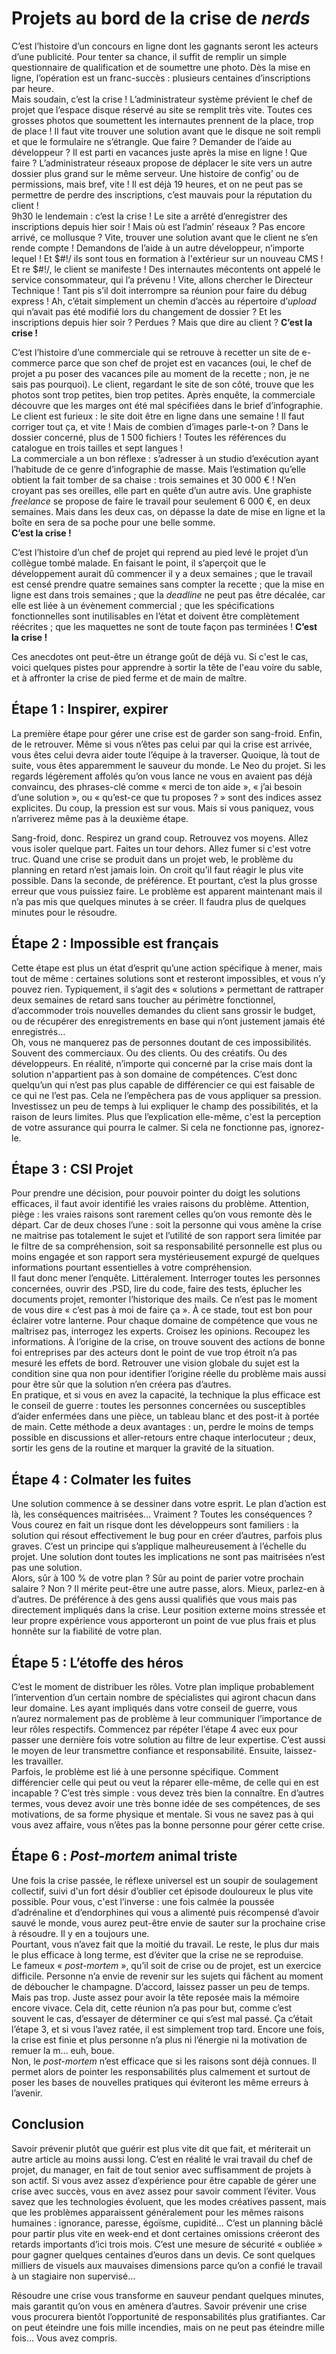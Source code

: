 # Projets au bord de la crise de *nerds*

C’est l’histoire d’un concours en ligne dont les gagnants seront les acteurs d’une publicité. Pour tenter sa chance, il suffit de remplir un simple questionnaire de qualification et de soumettre une photo. Dès la mise en ligne, l’opération est un franc-succès : plusieurs centaines d’inscriptions par heure.  
Mais soudain, c’est la crise ! L’administrateur système prévient le chef de projet que l’espace disque réservé au site se remplit très vite. Toutes ces grosses photos que soumettent les internautes prennent de la place, trop de place ! Il faut vite trouver une solution avant que le disque ne soit rempli et que le formulaire ne s’étrangle. Que faire ? Demander de l’aide au développeur ? Il est parti en vacances juste après la mise en ligne ! Que faire ? L’administrateur réseaux propose de déplacer le site vers un autre dossier plus grand sur le même serveur. Une histoire de config’ ou de permissions, mais bref, vite ! Il est déjà 19 heures, et on ne peut pas se permettre de perdre des inscriptions, c’est mauvais pour la réputation du client !  
9h30 le lendemain : c’est la crise ! Le site a arrêté d’enregistrer des inscriptions depuis hier soir ! Mais où est l’admin’ réseaux ? Pas encore arrivé, ce mollusque ? Vite, trouver une solution avant que le client ne s’en rende compte ! Demandons de l’aide à un autre développeur, n’importe lequel ! Et $#!/ ils sont tous en formation à l'extérieur sur un nouveau CMS ! Et re $#!/, le client se manifeste ! Des internautes mécontents ont appelé le service consommateur, qui l’a prévenu ! Vite, allons chercher le Directeur Technique ! Tant pis s’il doit interrompre sa réunion pour faire du débug express ! Ah, c’était simplement un chemin d’accès au répertoire d’*upload* qui n’avait pas été modifié lors du changement de dossier ? Et les inscriptions depuis hier soir ? Perdues ? Mais que dire au client ?
**C’est la crise !**

C’est l’histoire d’une commerciale qui se retrouve à recetter un site de e-commerce parce que son chef de projet est en vacances (oui, le chef de projet a pu poser des vacances pile au moment de la recette ; non, je ne sais pas pourquoi). Le client, regardant le site de son côté, trouve que les photos sont trop petites, bien trop petites. Après enquête, la commerciale découvre que les marges ont été mal spécifiées dans le brief d’infographie. Le client est furieux : le site doit être en ligne dans une semaine ! Il faut corriger tout ça, et vite ! Mais de combien d’images parle-t-on ? Dans le dossier concerné, plus de 1 500 fichiers ! Toutes les références du catalogue en trois tailles et sept langues !  
La commerciale a un bon réflexe : s’adresser à un studio d’exécution ayant l’habitude de ce genre d’infographie de masse. Mais l’estimation qu’elle obtient la fait tomber de sa chaise : trois semaines et 30 000 € ! N’en croyant pas ses oreilles, elle part en quête d’un autre avis. Une graphiste *freelance* se propose de faire le travail pour seulement 6 000 €, en deux semaines. Mais dans les deux cas, on dépasse la date de mise en ligne et la boîte en sera de sa poche pour une belle somme.  
**C’est la crise !**

C’est l’histoire d’un chef de projet qui reprend au pied levé le projet d’un collègue tombé malade. En faisant le point, il s’aperçoit que le développement aurait dû commencer il y a deux semaines ; que le travail est censé prendre quatre semaines sans compter la recette ; que la mise en ligne est dans trois semaines ; que la *deadline* ne peut pas être décalée, car elle est liée à un évènement commercial ; que les spécifications fonctionnelles sont inutilisables en l’état et doivent être complètement réécrites ; que les maquettes ne sont de toute façon pas terminées !
**C’est la crise !**

Ces anecdotes ont peut-être un étrange goût de déjà vu. Si c'est le cas, voici quelques pistes pour apprendre à sortir la tête de l'eau voire du sable, et à affronter la crise de pied ferme et de main de maître.

## Étape 1 : Inspirer, expirer

La première étape pour gérer une crise est de garder son sang-froid. Enfin, de le retrouver. Même si vous n’êtes pas celui par qui la crise est arrivée, vous êtes celui devra aider toute l’équipe à la traverser. Quoique, là tout de suite, vous êtes apparemment le sauveur du monde. Le Neo du projet. Si les regards légèrement affolés qu’on vous lance ne vous en avaient pas déjà convaincu, des phrases-clé comme « merci de ton aide », « j’ai besoin d’une solution », ou « qu’est-ce que tu proposes ? » sont des indices assez explicites. Du coup, la pression est sur vous. Mais si vous paniquez, vous n’arriverez même pas à la deuxième étape. 

Sang-froid, donc. Respirez un grand coup. Retrouvez vos moyens. Allez vous isoler quelque part. Faites un tour dehors. Allez fumer si c'est votre truc. Quand une crise se produit dans un projet web, le problème du planning en retard n’est jamais loin. On croit qu’il faut réagir le plus vite possible. Dans la seconde, de préférence. Et pourtant, c’est la plus grosse erreur que vous puissiez faire. Le problème est apparent maintenant mais il n’a pas mis que quelques minutes à se créer. Il faudra plus de quelques minutes pour le résoudre.

## Étape 2 : Impossible est français

Cette étape est plus un état d’esprit qu’une action spécifique à mener, mais tout de même : certaines solutions sont et resteront impossibles, et vous n’y pouvez rien. Typiquement, il s’agit des « solutions » permettant de rattraper deux semaines de retard sans toucher au périmètre fonctionnel, d’accommoder trois nouvelles demandes du client sans grossir le budget, ou de récupérer des enregistrements en base qui n’ont justement jamais été enregistrés…  
Oh, vous ne manquerez pas de personnes doutant de ces impossibilités. Souvent des commerciaux. Ou des clients. Ou des créatifs. Ou des développeurs. En réalité, n’importe qui concerné par la crise mais dont la solution n'appartient pas à son domaine de compétences. C’est donc quelqu’un qui n’est pas plus capable de différencier ce qui est faisable de ce qui ne l’est pas. Cela ne l’empêchera pas de vous appliquer sa pression. Investissez un peu de temps à lui expliquer le champ des possibilités, et la raison de leurs limites. Plus que l’explication elle-même, c'est la perception de votre assurance qui pourra le calmer. Si cela ne fonctionne pas, ignorez-le.

## Étape 3 : CSI Projet

Pour prendre une décision, pour pouvoir pointer du doigt les solutions efficaces, il faut avoir identifié les vraies raisons du problème. Attention, piège : les vraies raisons sont rarement celles qu’on vous remonte dès le départ. Car de deux choses l’une : soit la personne qui vous amène la crise ne maitrise pas totalement le sujet et l’utilité de son rapport sera limitée par le filtre de sa compréhension, soit sa responsabilité personnelle est plus ou moins engagée et son rapport sera mystérieusement expurgé de quelques informations pourtant essentielles à votre compréhension.  
Il faut donc mener l’enquête. Littéralement. Interroger toutes les personnes concernées, ouvrir des .PSD, lire du code, faire des tests, éplucher les documents projet, remonter l’historique des mails. Ce n’est pas le moment de vous dire « c’est pas à moi de faire ça ». À ce stade, tout est bon pour éclairer votre lanterne. Pour chaque domaine de compétence que vous ne maîtrisez pas, interrogez les experts. Croisez les opinions. Recoupez les informations. À l’origine de la crise, on trouve souvent des actions de bonne foi entreprises par des acteurs dont le point de vue trop étroit n’a pas mesuré les effets de bord. Retrouver une vision globale du sujet est la condition sine qua non pour identifier l’origine réelle du problème mais aussi pour être sûr que la solution n’en créera pas d’autres.  
En pratique, et si vous en avez la capacité, la technique la plus efficace est le conseil de guerre : toutes les personnes concernées ou susceptibles d’aider enfermées dans une pièce, un tableau blanc et des post-it à portée de main. Cette méthode a deux avantages : un, perdre le moins de temps possible en discussions et aller-retours entre chaque interlocuteur ; deux, sortir les gens de la routine et marquer la gravité de la situation.

## Étape 4 : Colmater les fuites

Une solution commence à se dessiner dans votre esprit. Le plan d’action est là, les conséquences maitrisées… Vraiment ? Toutes les conséquences ? Vous courez en fait un risque dont les développeurs sont familiers : la solution qui résout effectivement le bug pour en créer d’autres, parfois plus graves. C’est un principe qui s’applique malheureusement à l’échelle du projet. Une solution dont toutes les implications ne sont pas maitrisées n’est pas une solution.  
Alors, sûr à 100 % de votre plan ? Sûr au point de parier votre prochain salaire ? Non ? Il mérite peut-être une autre passe, alors. Mieux, parlez-en à d’autres. De préférence à des gens aussi qualifiés que vous mais pas directement impliqués dans la crise. Leur position externe moins stressée et leur propre expérience vous apporteront un point de vue plus frais et plus honnête sur la fiabilité de votre plan.

## Étape 5 : L’étoffe des héros

C’est le moment de distribuer les rôles. Votre plan implique probablement l’intervention d’un certain nombre de spécialistes qui agiront chacun dans leur domaine. Les ayant impliqués dans votre conseil de guerre, vous n’aurez normalement pas de problème à leur communiquer l’importance de leur rôles respectifs. Commencez par répéter l’étape 4 avec eux pour passer une dernière fois votre solution au filtre de leur expertise. C’est aussi le moyen de leur transmettre confiance et responsabilité. Ensuite, laissez-les travailler.  
Parfois, le problème est lié à une personne spécifique. Comment différencier celle qui peut ou veut la réparer elle-même, de celle qui en est incapable ? C’est très simple : vous devez très bien la connaître. En d’autres termes, vous devez avoir une très bonne idée de ses compétences, de ses motivations, de sa forme physique et mentale. Si vous ne savez pas à qui vous avez affaire, vous n’êtes pas la bonne personne pour gérer cette crise.

## Étape 6 : *Post-mortem* animal triste

Une fois la crise passée, le réflexe universel est un soupir de soulagement collectif, suivi d'un fort désir d’oublier cet épisode douloureux le plus vite possible. Pour vous, c'est l’inverse : une fois calmée la poussée d’adrénaline et d’endorphines qui vous a alimenté puis récompensé d’avoir sauvé le monde, vous aurez peut-être envie de sauter sur la prochaine crise à résoudre. Il y en a toujours une.  
Pourtant, vous n’avez fait que la moitié du travail. Le reste, le plus dur mais le plus efficace à long terme, est d’éviter que la crise ne se reproduise.  
Le fameux « *post-mortem* », qu’il soit de crise ou de projet, est un exercice difficile. Personne n’a envie de revenir sur les sujets qui fâchent au moment de déboucher le champagne. D’accord, laissez passer un peu de temps. Mais pas trop. Juste assez pour avoir la tête reposée mais la mémoire encore vivace. Cela dit, cette réunion n’a pas pour but, comme c’est souvent le cas, d’essayer de déterminer ce qui s’est mal passé. Ça c’était l’étape 3, et si vous l’avez ratée, il est simplement trop tard. Encore une fois, la crise est finie et plus personne n’a plus ni l’énergie ni la motivation de remuer la m... euh, boue.  
Non, le *post-mortem* n’est efficace que si les raisons sont déjà connues. Il permet alors de pointer les responsabilités plus calmement et surtout de poser les bases de nouvelles pratiques qui éviteront les même erreurs à l’avenir. 

## Conclusion

Savoir prévenir plutôt que guérir est plus vite dit que fait, et mériterait un autre article au moins aussi long. C’est en réalité le vrai travail du chef de projet, du manager, en fait de tout senior avec suffisamment de projets à son actif. Si vous avez assez d’expérience pour être capable de gérer une crise avec succès, vous en avez assez pour savoir comment l’éviter. Vous savez que les technologies évoluent, que les modes créatives passent, mais que les problèmes apparaissent généralement pour les mêmes raisons humaines : ignorance, paresse, égoïsme, cupidité... C’est un planning bâclé pour partir plus vite en week-end et dont certaines omissions créeront des retards importants d’ici trois mois. C’est une mesure de sécurité « oubliée » pour gagner quelques centaines d’euros dans un devis. Ce sont quelques milliers de visuels aux mauvaises dimensions parce qu’on a confié le travail à un stagiaire non supervisé… 

Résoudre une crise vous transforme en sauveur pendant quelques minutes, mais garantit qu’on vous en amènera d’autres. Savoir prévenir une crise vous procurera bientôt l’opportunité de responsabilités plus gratifiantes. Car on peut éteindre une fois mille incendies, mais on ne peut pas éteindre mille fois… Vous avez compris.
